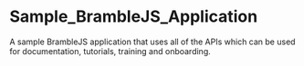 # Sample_BrambleJS_Application
A sample BrambleJS application that uses all of the APIs which can be used for documentation, tutorials, training and onboarding. 
